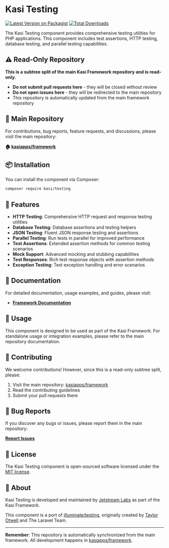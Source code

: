 # Kasi Testing

[![Latest Version on Packagist](https://img.shields.io/packagist/v/kasi/testing.svg?style=flat)](https://packagist.org/packages/kasi/testing)
[![Total Downloads](https://img.shields.io/packagist/dt/kasi/testing.svg?style=flat)](https://packagist.org/packages/kasi/testing)

The Kasi Testing component provides comprehensive testing utilities for PHP applications. This component includes test assertions, HTTP testing, database testing, and parallel testing capabilities.

## ⚠️ Read-Only Repository

**This is a subtree split of the main Kasi Framework repository and is read-only.**

- **Do not submit pull requests here** - they will be closed without review
- **Do not open issues here** - they will be redirected to the main repository
- This repository is automatically updated from the main framework repository

## 📍 Main Repository

For contributions, bug reports, feature requests, and discussions, please visit the main repository:

**🏠 [kasiapps/framework](https://github.com/kasiapps/framework)**

## 📦 Installation

You can install the component via Composer:

```bash
composer require kasi/testing
```

## 🚀 Features

- **HTTP Testing**: Comprehensive HTTP request and response testing utilities
- **Database Testing**: Database assertions and testing helpers
- **JSON Testing**: Fluent JSON response testing and assertions
- **Parallel Testing**: Run tests in parallel for improved performance
- **Test Assertions**: Extended assertion methods for common testing scenarios
- **Mock Support**: Advanced mocking and stubbing capabilities
- **Test Responses**: Rich test response objects with assertion methods
- **Exception Testing**: Test exception handling and error scenarios

## 📖 Documentation

For detailed documentation, usage examples, and guides, please visit:

- **[Framework Documentation](https://docs.kasiapp.com)**

## 🔧 Usage

This component is designed to be used as part of the Kasi Framework. For standalone usage or integration examples, please refer to the main repository documentation.

## 🤝 Contributing

We welcome contributions! However, since this is a read-only subtree split, please:

1. Visit the main repository: [kasiapps/framework](https://github.com/kasiapps/framework)
2. Read the contributing guidelines
3. Submit your pull requests there

## 🐛 Bug Reports

If you discover any bugs or issues, please report them in the main repository:

**[Report Issues](https://github.com/kasiapps/framework/issues)**

## 📄 License

The Kasi Testing component is open-sourced software licensed under the [MIT license](LICENSE.md).

## 🏢 About

Kasi Testing is developed and maintained by [Jetstream Labs](https://jetstreamlabs.com) as part of the Kasi Framework.

This component is a port of [illuminate/testing](https://github.com/illuminate/testing), originally created by [Taylor Otwell](https://github.com/taylorotwell) and The Laravel Team.

---

**Remember**: This repository is automatically synchronized from the main framework. All development happens in [kasiapps/framework](https://github.com/kasiapps/framework).
